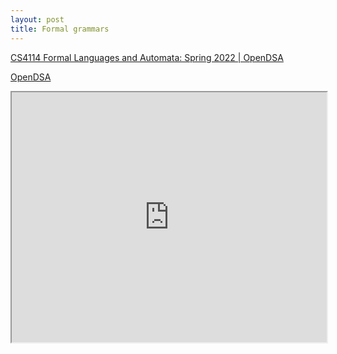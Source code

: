 ```yaml
---
layout: post
title: Formal grammars
---
```


[CS4114 Formal Languages and Automata: Spring 2022 \| OpenDSA](https://opendsa-server.cs.vt.edu/OpenDSA/Books/PIFLAS22/html/index.html)

[OpenDSA](https://opendsa-server.cs.vt.edu/embed)

<iframe src="https://opendsa-server.cs.vt.edu/embed/CharacterizeLang1" height="400" width="100%"></iframe>




